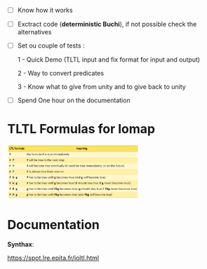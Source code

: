 - [ ] Know how it works
- [ ] Exctract code (**deterministic Buchi**), if not possible check the alternatives
- [ ] Set ou couple of tests :


    1 - Quick Demo (TLTL input and fix format for input and output)


    2 - Way to convert predicates


    3 - Know what to give from unity and to give back to unity

- [ ] Spend One hour on the documentation


# TLTL Formulas for lomap 
<img src="..\documents\TLTL_lomap.png"  width="60%" >

# Documentation
**Synthax**:

https://spot.lre.epita.fr/ioltl.html